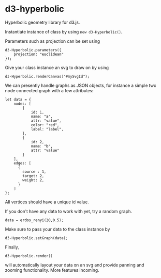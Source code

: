 # d3-hyperbolic
Hyperbolic geometry library for d3.js.

Instantiate instance of class by using `new d3-Hyperbolic()`.

Parameters such as projection can be set using
```
d3-Hyperbolic.parameters({
    projection: "euclidean"
});
```

Give your class instance an svg to draw on by using
```
d3-Hyperbolic.renderCanvas("#mySvgId");
```

We can presently handle graphs as JSON objects, for instance a simple two node connected graph with a few attributes:
```
let data = {
    nodes: [
        {
            id: 1,
            name: "a",
            attr: "value",
            color: "red",
            label: "label",
        },
        {
            id: 2,
            name: "b",
            attr: "value"
        }
    ],
    edges: [
      {
        source : 1,
        target: 2,
        weight: 2,
      }
    ]
};
```
All vertices should have a unique id value.

If you don't have any data to work with yet, try a random graph.
```
data = erdos_renyi(20,0.5);
```

Make sure to pass your data to the class instance by
```
d3-Hyperbolic.setGraph(data);
```


Finally,
```
d3-Hyperbolic.render()
```
will automatically layout your data on an svg and provide panning and zooming functionality. More features incoming.
